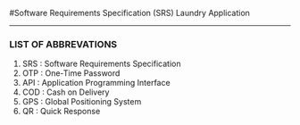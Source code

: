 #Software Requirements
Specification (SRS)
Laundry Application

********

### LIST OF ABBREVATIONS

1. SRS : Software Requirements Specification
2. OTP : One-Time Password
3. API : Application Programming Interface
4. COD : Cash on Delivery
5. GPS : Global Positioning System
6. QR : Quick Response